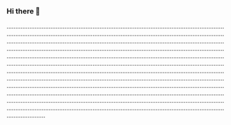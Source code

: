 ### Hi there 👋

......................................................................................................................................................................................................................................................................................................................................................................................................................................................................................................................................................................................................................................................................................................................................................................................................................................................................................................................................................................................................................................................................................................................................................................................................................................................................................................................................................................................................................................................................................................................................................................